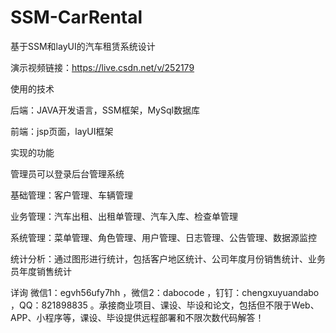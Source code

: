 # SSM-CarRental
基于SSM和layUI的汽车租赁系统设计

演示视频链接：https://live.csdn.net/v/252179

使用的技术

后端：JAVA开发语言，SSM框架，MySql数据库

前端：jsp页面，layUI框架

实现的功能

管理员可以登录后台管理系统

基础管理：客户管理、车辆管理

业务管理：汽车出租、出租单管理、汽车入库、检查单管理

系统管理：菜单管理、角色管理、用户管理、日志管理、公告管理、数据源监控

统计分析：通过图形进行统计，包括客户地区统计、公司年度月份销售统计、业务员年度销售统计

详询 微信1：egvh56ufy7hh ，微信2：dabocode ，钉钉：chengxuyuandabo ，QQ：821898835 。承接商业项目、课设、毕设和论文，包括但不限于Web、APP、小程序等，课设、毕设提供远程部署和不限次数代码解答！

